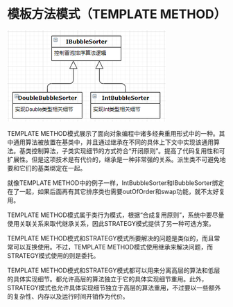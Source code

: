 # 模板方法模式（TEMPLATE METHOD）
![](class.png)

TEMPLATE METHOD模式展示了面向对象编程中诸多经典重用形式中的一种。其中通用算法被放置在基类中，并且通过继承在不同的具体上下文中实现该通用算法。基类控制算法，子类实现细节的方式符合“开闭原则”。提高了代码复用性和可扩展性。但是这项技术是有代价的，继承是一种非常强的关系。派生类不可避免地要和它们的基类绑定在一起。

就像TEMPLATE METHOD中的例子一样，IntBubbleSorter和IBubbleSorter绑定在了一起，如果后面再有其它排序类也需要outOfOrder和swap功能，就不太好复用。

TEMPLATE METHOD模式属于类行为模式，根据“合成复用原则”，系统中要尽量使用关联关系来取代继承关系，因此STRATEGY模式提供了另一种可选方案。

TEMPLATE METHOD模式和STRATEGY模式所要解决的问题是类似的，而且常常可以互换使用。不过，TEMPLATE METHOD模式使用继承来解决问题，而STRATEGY模式使用的则是委托。

TEMPLATE METHOD模式和STRATEGY模式都可以用来分离高层的算法和低层的具体实现细节。都允许高层的算法独立于它的具体实现细节重用。此外，STRATEGY模式也允许具体实现细节独立于高层的算法重用，不过要以一些额外的复杂性、内存以及运行时间开销作为代价。

